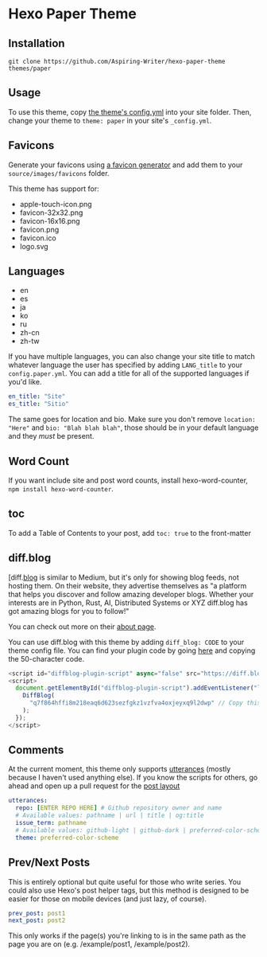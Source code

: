 # Hexo Paper Theme

## Installation

`git clone https://github.com/Aspiring-Writer/hexo-paper-theme themes/paper`

## Usage

To use this theme, copy [the theme's config.yml](https://raw.githubusercontent.com/Aspiring-Writer/hexo-paper-theme/master/_config.yml) into your site folder. Then, change your theme to `theme: paper` in your site's `_config.yml`.

## Favicons

Generate your favicons using [a favicon generator](https://favicon.io) and add them to your `source/images/favicons` folder.

This theme has support for:

* apple-touch-icon.png
* favicon-32x32.png
* favicon-16x16.png
* favicon.png
* favicon.ico
* logo.svg

## Languages

* en
* es
* ja
* ko
* ru
* zh-cn
* zh-tw

If you have multiple languages, you can also change your site title to match whatever language the user has specified by adding `LANG_title` to your `config.paper.yml`. You can add a title for all of the supported languages if you'd like.

```yml
en_title: "Site"
es_title: "Sitio"
```

The same goes for location and bio. Make sure you don't remove `location: "Here"` and `bio: "Blah blah blah"`, those should be in your default language and they _must_ be present.

## Word Count

If you want include site and post word counts, install hexo-word-counter, `npm install hexo-word-counter`.

## toc

To add a Table of Contents to your post, add `toc: true` to the front-matter

## diff.blog

[diff.[blog](https://diff.blog/) is similar to Medium, but it's only for showing blog feeds, not hosting them. On their website, they advertise themselves as "a platform that helps you discover and follow amazing developer blogs. Whether your interests are in Python, Rust, AI, Distributed Systems or XYZ diff.blog has got amazing blogs for you to follow!"

You can check out more on their [about page](https://diff.blog/FAQ/).

You can use diff.blog with this theme by adding `diff_blog: CODE` to your theme config file. You can find your plugin code by going [here](https://dif.blog/plugin/) and copying the 50-character code.

```javascript
<script id="diffblog-plugin-script" async="false" src="https://diff.blog/static/js/diffblog_plugin_v1.js"></script> 
<script>
  document.getElementById("diffblog-plugin-script").addEventListener("load", function () {
    DiffBlog(
      "q7f864hffi8m218eaq6d623sezfgkz1vzfva4oxjeyxq9l2dwp" // Copy this
    );
  });
</script>
```

## Comments

At the current moment, this theme only supports [utterances](https://utteranc.es/) (mostly because I haven't used anything else). If you know the scripts for others, go ahead and open up a pull request for the [post layout](layout/_partial/comments.ejs)

```yml
utterances:
  repo: [ENTER REPO HERE] # Github repository owner and name
  # Available values: pathname | url | title | og:title
  issue_term: pathname
  # Available values: github-light | github-dark | preferred-color-scheme | github-dark-orange | icy-dark | dark-blue | photon-dark | boxy-light
  theme: preferred-color-scheme
```

## Prev/Next Posts

This is entirely optional but quite useful for those who write series. You could also use Hexo's post helper tags, but this method is designed to be easier for those on mobile devices (and just lazy, of course).

```yml
prev_post: post1
next_post: post2
```

This only works if the page(s) you're linking to is in the same path as the page you are on (e.g. /example/post1, /example/post2).
